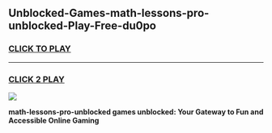 
## Unblocked-Games-math-lessons-pro-unblocked-Play-Free-du0po
<h3>
<a href="https://premium76.site?title=math-lessons-pro-unblocked&ref=10A">CLICK TO PLAY</a></h3>
<hr>

<h3>
<a href="https://premium76.site?title=math-lessons-pro-unblocked&ref=10A">CLICK 2 PLAY</a>
  
</h3>

<a href="https://premium76.site?title=math-lessons-pro-unblocked&ref=10A"><img src="https://clearcache.store/games.png"></a>


**math-lessons-pro-unblocked games unblocked: Your Gateway to Fun and Accessible Online Gaming**
